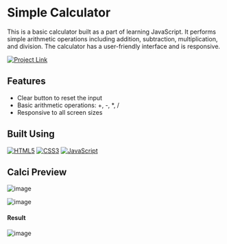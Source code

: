 # Simple Calculator

This is a basic calculator built as a part of learning JavaScript. It performs simple arithmetic operations including addition, subtraction, multiplication, and division. The calculator has a user-friendly interface and is responsive.

[![Project Link](https://img.shields.io/badge/Calci%20Link-37a779?style=for-the-badge)](https://thecalci.web.app/)

## Features
- Clear button to reset the input
- Basic arithmetic operations: +, -, *, /
- Responsive to all screen sizes

## Built Using
[![HTML5](https://img.shields.io/badge/html5%20-%23E34F26.svg?&style=for-the-badge&logo=html5&logoColor=white)](/)
[![CSS3](https://img.shields.io/badge/css3%20-%231572B6.svg?&style=for-the-badge&logo=css3&logoColor=white)](/)
[![JavaScript](https://img.shields.io/badge/javascript%20-%23323330.svg?&style=for-the-badge&logo=javascript&logoColor=%23F7DF1E)](/)

## Calci Preview
![image](https://github.com/user-attachments/assets/5cab0ca8-991d-484a-93ec-9f54f71c3f5d)

![image](https://github.com/user-attachments/assets/b1cdbe6f-c2e2-4c4e-b42c-58f2c9731244)

#### Result
![image](https://github.com/user-attachments/assets/40a42a23-9134-48a9-aa13-8430616c38f9)
